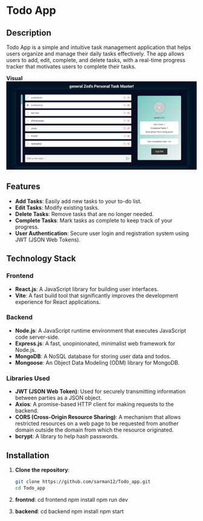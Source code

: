 # Todo App

## Description

Todo App is a simple and intuitive task management application that helps users organize and manage their daily tasks effectively. The app allows users to add, edit, complete, and delete tasks, with a real-time progress tracker that motivates users to complete their tasks.

**Visual**
![Screenshot of Todo App](todoapp.png)

## Features

- **Add Tasks**: Easily add new tasks to your to-do list.
- **Edit Tasks**: Modify existing tasks.
- **Delete Tasks**: Remove tasks that are no longer needed.
- **Complete Tasks**: Mark tasks as complete to keep track of your progress.
- **User Authentication**: Secure user login and registration system using JWT (JSON Web Tokens).

## Technology Stack

### Frontend

- **React.js**: A JavaScript library for building user interfaces.
- **Vite**: A fast build tool that significantly improves the development experience for React applications.

### Backend

- **Node.js**: A JavaScript runtime environment that executes JavaScript code server-side.
- **Express.js**: A fast, unopinionated, minimalist web framework for Node.js.
- **MongoDB**: A NoSQL database for storing user data and todos.
- **Mongoose**: An Object Data Modeling (ODM) library for MongoDB.

### Libraries Used

- **JWT (JSON Web Token)**: Used for securely transmitting information between parties as a JSON object.
- **Axios**: A promise-based HTTP client for making requests to the backend.
- **CORS (Cross-Origin Resource Sharing)**: A mechanism that allows restricted resources on a web page to be requested from another domain outside the domain from which the resource originated.
- **bcrypt**: A library to help hash passwords.

## Installation

1. **Clone the repository**:

   ```bash
   git clone https://github.com/sarman12/Todo_app.git
   cd Todo_app

   ```

2. **frontnd**:
   cd frontend
   npm install
   npm run dev
3. **backend**:
   cd backend
   npm install
   npm start
